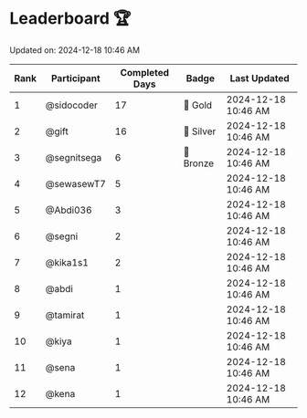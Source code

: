 # Leaderboard 🏆

Updated on: 2024-12-18 10:46 AM

| Rank | Participant       | Completed Days | Badge      | Last Updated         |
|------|-------------------|----------------|------------|----------------------|
| 1    | @sidocoder        | 17             | 🏅 Gold     | 2024-12-18 10:46 AM |
| 2    | @gift             | 16             | 🥈 Silver   | 2024-12-18 10:46 AM |
| 3    | @segnitsega       | 6              | 🥉 Bronze   | 2024-12-18 10:46 AM |
| 4    | @sewasewT7        | 5              |            | 2024-12-18 10:46 AM |
| 5    | @Abdi036          | 3              |            | 2024-12-18 10:46 AM |
| 6    | @segni            | 2              |            | 2024-12-18 10:46 AM |
| 7    | @kika1s1          | 2              |            | 2024-12-18 10:46 AM |
| 8    | @abdi             | 1              |            | 2024-12-18 10:46 AM |
| 9    | @tamirat          | 1              |            | 2024-12-18 10:46 AM |
| 10   | @kiya             | 1              |            | 2024-12-18 10:46 AM |
| 11   | @sena             | 1              |            | 2024-12-18 10:46 AM |
| 12   | @kena             | 1              |            | 2024-12-18 10:46 AM |
